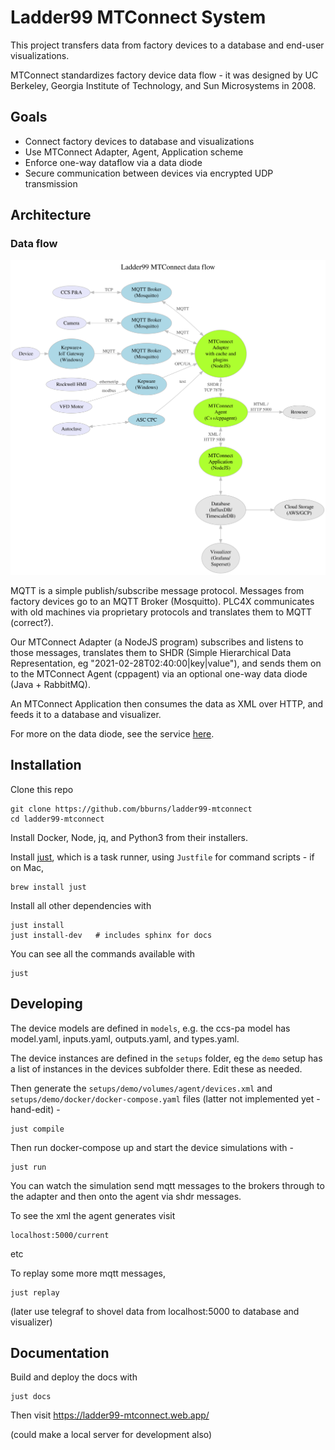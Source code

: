 # Ladder99 MTConnect System

This project transfers data from factory devices to a database and end-user visualizations. 

MTConnect standardizes factory device data flow - it was designed by UC Berkeley, Georgia Institute of Technology, and Sun Microsystems in 2008. 


## Goals

- Connect factory devices to database and visualizations
- Use MTConnect Adapter, Agent, Application scheme
- Enforce one-way dataflow via a data diode
- Secure communication between devices via encrypted UDP transmission


## Architecture

### Data flow

![arch](design/architecture.dot.svg)

MQTT is a simple publish/subscribe message protocol. Messages from factory devices go to an MQTT Broker (Mosquitto). PLC4X communicates with old machines via proprietary protocols and translates them to MQTT (correct?). 

Our MTConnect Adapter (a NodeJS program) subscribes and listens to those messages, translates them to SHDR (Simple Hierarchical Data Representation, eg "2021-02-28T02:40:00|key|value"), and sends them on to the MTConnect Agent (cppagent) via an optional one-way data diode (Java + RabbitMQ). 

An MTConnect Application then consumes the data as XML over HTTP, and feeds it to a database and visualizer. 

For more on the data diode, see the service [here](services/diode).


## Installation

Clone this repo

    git clone https://github.com/bburns/ladder99-mtconnect
    cd ladder99-mtconnect

Install Docker, Node, jq, and Python3 from their installers. 

Install [just](https://github.com/casey/just), which is a task runner, using `Justfile` for command scripts - if on Mac, 

    brew install just

Install all other dependencies with

    just install
    just install-dev   # includes sphinx for docs

You can see all the commands available with

    just


## Developing

The device models are defined in `models`, e.g. the ccs-pa model has model.yaml, inputs.yaml, outputs.yaml, and types.yaml. 

The device instances are defined in the `setups` folder, eg the `demo` setup has a list of instances in the devices subfolder there. Edit these as needed.

Then generate the `setups/demo/volumes/agent/devices.xml` and `setups/demo/docker/docker-compose.yaml` files (latter not implemented yet - hand-edit) -

    just compile

Then run docker-compose up and start the device simulations with -

    just run

You can watch the simulation send mqtt messages to the brokers through to the adapter and then onto the agent via shdr messages. 

To see the xml the agent generates visit

    localhost:5000/current

etc

To replay some more mqtt messages,

    just replay

(later use telegraf to shovel data from localhost:5000 to database and visualizer)


## Documentation

Build and deploy the docs with

    just docs

Then visit https://ladder99-mtconnect.web.app/

(could make a local server for development also)
